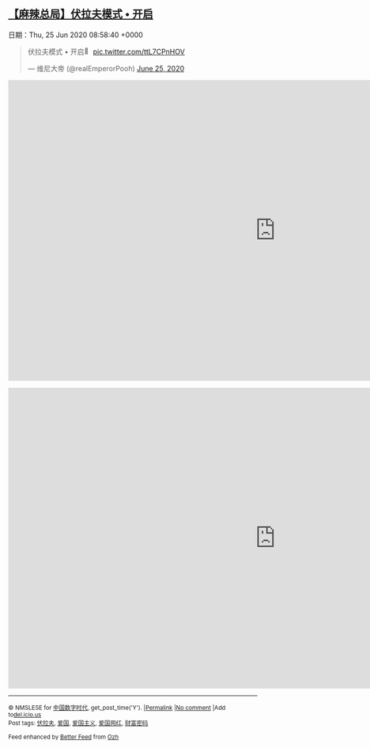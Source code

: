 [【麻辣总局】伏拉夫模式 • 开启](https://chinadigitaltimes.net/chinese/2020/06/%e3%80%90%e9%ba%bb%e8%be%a3%e6%80%bb%e5%b1%80%e3%80%91%e4%bc%8f%e6%8b%89%e5%a4%ab%e6%a8%a1%e5%bc%8f-%e2%80%a2-%e5%bc%80%e5%90%af/)
------
日期：Thu, 25 Jun 2020 08:58:40 +0000

<blockquote class="twitter-tweet" data-width="550" data-dnt="true"><p lang="zh" dir="ltr">伏拉夫模式 • 开启<img src="https://s.w.org/images/core/emoji/12.0.0-1/72x72/1f974.png" alt="🥴" class="wp-smiley" style="height: 1em; max-height: 1em;" /> <a href="https://t.co/ttL7CPnHOV">pic.twitter.com/ttL7CPnHOV</a></p><p>&mdash; 维尼大帝 (@realEmperorPooh) <a href="https://twitter.com/realEmperorPooh/status/1275992039755137031?ref_src=twsrc%5Etfw">June 25, 2020</a></p></blockquote><p><script async src="https://platform.twitter.com/widgets.js" charset="utf-8"></script></p><p><iframe title="老外讽刺俄罗斯籍中国网红伏拉夫" width="1080" height="608" src="https://www.youtube.com/embed/efLY64OZ2Aw?feature=oembed" frameborder="0" allow="accelerometer; autoplay; encrypted-media; gyroscope; picture-in-picture" allowfullscreen></iframe></p><p><iframe title="伏拉夫视频合集（我爱中国）русский" width="1080" height="608" src="https://www.youtube.com/embed/aEM3tOIaIz4?feature=oembed" frameborder="0" allow="accelerometer; autoplay; encrypted-media; gyroscope; picture-in-picture" allowfullscreen></iframe></p><hr /><p><small>&copy; NMSLESE for <a href="https://chinadigitaltimes.net/chinese">中国数字时代</a>, get_post_time('Y'). |<a href="https://chinadigitaltimes.net/chinese/2020/06/%e3%80%90%e9%ba%bb%e8%be%a3%e6%80%bb%e5%b1%80%e3%80%91%e4%bc%8f%e6%8b%89%e5%a4%ab%e6%a8%a1%e5%bc%8f-%e2%80%a2-%e5%bc%80%e5%90%af/">Permalink</a> |<a href="https://chinadigitaltimes.net/chinese/2020/06/%e3%80%90%e9%ba%bb%e8%be%a3%e6%80%bb%e5%b1%80%e3%80%91%e4%bc%8f%e6%8b%89%e5%a4%ab%e6%a8%a1%e5%bc%8f-%e2%80%a2-%e5%bc%80%e5%90%af/#comments">No comment</a> |Add to<a href="http://del.icio.us/post?url=https://chinadigitaltimes.net/chinese/2020/06/%e3%80%90%e9%ba%bb%e8%be%a3%e6%80%bb%e5%b1%80%e3%80%91%e4%bc%8f%e6%8b%89%e5%a4%ab%e6%a8%a1%e5%bc%8f-%e2%80%a2-%e5%bc%80%e5%90%af/&amp;title=【麻辣总局】伏拉夫模式 • 开启">del.icio.us</a><br/>Post tags: <a href="https://chinadigitaltimes.net/chinese/tag/%e4%bc%8f%e6%8b%89%e5%a4%ab/" rel="tag">伏拉夫</a>, <a href="https://chinadigitaltimes.net/chinese/tag/%e7%88%b1%e5%9b%bd/" rel="tag">爱国</a>, <a href="https://chinadigitaltimes.net/chinese/tag/%e7%88%b1%e5%9b%bd%e4%b8%bb%e4%b9%89/" rel="tag">爱国主义</a>, <a href="https://chinadigitaltimes.net/chinese/tag/%e7%88%b1%e5%9b%bd%e7%bd%91%e7%ba%a2/" rel="tag">爱国网红</a>, <a href="https://chinadigitaltimes.net/chinese/tag/%e8%b4%a2%e5%af%8c%e5%af%86%e7%a0%81/" rel="tag">财富密码</a><br/></small></p><p><small>Feed enhanced by <a href='http://planetozh.com/blog/my-projects/wordpress-plugin-better-feed-rss/'>Better Feed</a> from  <a href='http://planetozh.com/blog/'>Ozh</a></small></p>

